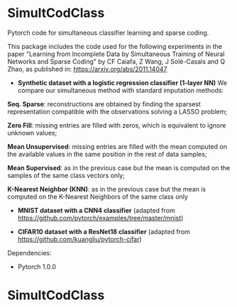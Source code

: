# SimultCodClass
Pytorch code for simultaneous classifier learning and sparse coding.

This package includes the code used for the following experiments in the paper "Learning from Incomplete Data by Simultaneous Training of Neural Networks and Sparse Coding" by CF Caiafa, Z Wang, J Solé-Casals and Q Zhao, as published in: https://arxiv.org/abs/2011.14047 
 - **Synthetic dataset with a logistic regression classifier (1-layer NN)** We compare our simultaneous method with standard imputation methods: 
 
 **Seq. Sparse**: reconstructions are obtained by finding the sparsest representation compatible with the observations solving a LASSO problem;  
 
 **Zero Fill**: missing entries are filled with zeros, which is equivalent to ignore unknown values; 
 
 **Mean Unsupervised**: missing entries are filled with the mean computed on the available values in the same position in the rest of data samples; 
 
 **Mean Supervised**: as in the previous case but the mean is computed on the samples of the same class vectors only; 
 
 **K-Nearest Neighbor (KNN)**: as in the previous case but the mean is computed on the K-Nearest Neighbors of the same class only
 
 - **MNIST dataset with a CNN4 classifier** (adapted from https://github.com/pytorch/examples/tree/master/mnist)
 
 - **CIFAR10 dataset with a ResNet18 classifier** (adapted from https://github.com/kuangliu/pytorch-cifar)
 
 Dependencies:
 - Pytorch 1.0.0
 
# SimultCodClass
